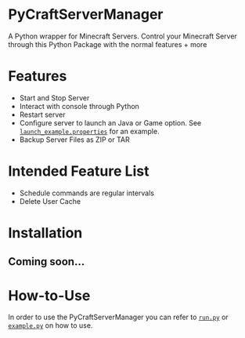 # PyCraftServerManager
A Python wrapper for Minecraft Servers. Control your Minecraft Server through this Python Package with the normal features + more

# Features
* Start and Stop Server
* Interact with console through Python
* Restart server
* Configure server to launch an Java or Game option. See [`launch_example.properties`](launch_example.properties) for an example.
* Backup Server Files as ZIP or TAR

# Intended Feature List
* Schedule commands are regular intervals
* Delete User Cache

# Installation
## Coming soon...

# How-to-Use
In order to use the PyCraftServerManager you can refer to [`run.py`](run.py) or [`example.py`](example.py) on how to use.